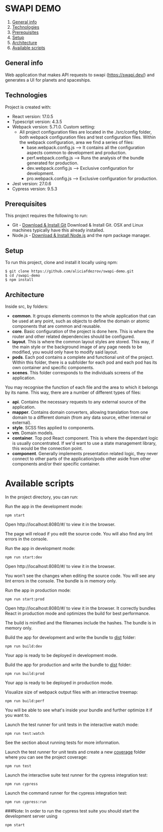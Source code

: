 # SWAPI DEMO

1. [General info](#general-info)
2. [Technologies](#technologies)
3. [Prerequisites](#prerequisites)
4. [Setup](#setup)
5. [Architecture](#architecture)
6. [Available scripts](#available-scripts)

## General info
Web application that makes API requests to swapi (https://swapi.dev/) and generates a UI for planets and spaceships.

## Technologies
Project is created with:
* React version: 17.0.5
* Typescript version: 4.3.5
* Webpack version: 5.71.0. Custom setting:
  * All project configuration files are located in the ./src/config folder, both webpack configuration files and test configuration files. Within the webpack configuration, area we find a series of files:
    - base.webpack.config.js --> It contains all the configuration aspects common to development and production.
    - perf.webpack.config.js --> Runs the analysis of the bundle generated for production.
    - dev.webpack.config.js --> Exclusive configuration for development.
    - pro.webpack.config.js --> Exclusive configuration for production.
* Jest version: 27.0.6
* Cypress version: 9.5.3

## Prerequisites

This project requires the following to run:

* Git - [Download & Install Git](https://git-scm.com/downloads) Download & Install Git. OSX and Linux machines typically have this already installed.
* Node.js - [Download & Install Node.js](https://nodejs.org/en/download/) and the npm package manager.

## Setup

To run this project, clone and install it locally using npm:

```
$ git clone https://github.com/aliciafdezrov/swapi-demo.git
$ cd /swapi-demo
$ npm install
```

## Architecture

Inside src, by folders:

- **common**. It groups elements common to the whole application that can be used at any point, such as objects to define the domain or atomic components that are common and reusable.
- **core**. Basic configuration of the project is done here. This is where the router and other related dependencies should be configured.
- **layout**. This is where the common layout styles are stored. This way, if the main style or the background image of any page needs to be modified, you would only have to modify said layout.
- **pods**. Each pod contains a complete and functional unit of the project. Within this folder, there is a subfolder for each pod and each pod has its own container and specific components.
- **scenes**. This folder corresponds to the individuals screens of the application.

You may recognise the function of each file and the area to which it belongs by its name. This way, there are a number of different types of files:

- **api**. Contains the necessary requests to any external source of the application.
- **mapper**. Contains domain converters, allowing translation from one domain to a different domain (from any data source, either internal or external).
- **style**. SCSS files applied to components.
- **vm**. Domain models.
- **container**. Top pod React component. This is where the dependant logic is usually concentrated. If we'd want to use a state management library, this would be the connection point.
- **component**. Generally implements presentation related logic, they never connect to other parts of the application/pods other aside from other components and/or their specific container.

# Available scripts

In the project directory, you can run:

Run the app in the development mode:
```
npm start
```

Open http://localhost:8080/#/ to view it in the browser.

The page will reload if you edit the source code.
You will also find any lint errors in the console.

Run the app in development mode:
```
npm run start:dev
```
Open http://localhost:8080/#/ to view it in the browser.

You won't see the changes when editing the source code.
You will see any lint errors in the console.
The bundle is in memory only.

Run the app in production mode:
```
npm run start:prod
```
Open http://localhost:8080/#/ to view it in the browser.
It correctly bundles React in production mode and optimizes the build for best performance.

The build is minified and the filenames include the hashes.
The bundle is in memory only.

Build the app for development and write the bundle to [dist](./dist) folder:
```
npm run build:dev
```

Your app is ready to be deployed in development mode.

Build the app for production and write the bundle to [dist](./dist) folder:
```
npm run build:prod
```
Your app is ready to be deployed in production mode.

Visualize size of webpack output files with an interactive treemap:
```
npm run build:perf
```
You will be able to see what's inside your bundle and further optimize it if you want to.

Launch the test runner for unit tests in the interactive watch mode:
```
npm run test:watch
```
See the section about running tests for more information.

Launch the test runner for unit tests and create a new [coverage](./coverage) folder where you can see the project coverage:

```
npm run test
```

Launch the interactive suite test runner for the cypress integration test:

```
npm run cypress
```
Launch the command runner for the cypress integration test:
```
npm run cypress:run
```
###Note:
In order to run the cypress test suite you should start the development server using 
```
npm start
```